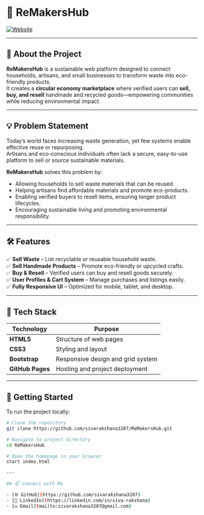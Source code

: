 # 🌱 ReMakersHub

[![Website](https://img.shields.io/badge/View-Live%20Demo-green)](https://sivarakshana3207.github.io/ReMakersHub/)

---

## 🎯 About the Project

**ReMakersHub** is a sustainable web platform designed to connect households, artisans, and small businesses to transform waste into eco-friendly products.  
It creates a **circular economy marketplace** where verified users can **sell, buy, and resell** handmade and recycled goods—empowering communities while reducing environmental impact.

---

## 💡 Problem Statement

Today’s world faces increasing waste generation, yet few systems enable effective reuse or repurposing.  
Artisans and eco-conscious individuals often lack a secure, easy-to-use platform to sell or source sustainable materials.

**ReMakersHub** solves this problem by:
- Allowing households to sell waste materials that can be reused.
- Helping artisans find affordable materials and promote eco-products.
- Enabling verified buyers to resell items, ensuring longer product lifecycles.
- Encouraging sustainable living and promoting environmental responsibility.

---

## 🛠️ Features

✅ **Sell Waste** – List recyclable or reusable household waste.  
✅ **Sell Handmade Products** – Promote eco-friendly or upcycled crafts.  
✅ **Buy & Resell** – Verified users can buy and resell goods securely.  
✅ **User Profiles & Cart System** – Manage purchases and listings easily.  
✅ **Fully Responsive UI** – Optimized for mobile, tablet, and desktop.  

---

## 🧩 Tech Stack

| Technology | Purpose |
|-------------|----------|
| **HTML5** | Structure of web pages |
| **CSS3** | Styling and layout |
| **Bootstrap** | Responsive design and grid system |
| **GitHub Pages** | Hosting and project deployment |

---

## 🚀 Getting Started

To run the project locally:

```bash
# Clone the repository
git clone https://github.com/sivarakshana3207/ReMakersHub.git

# Navigate to project directory
cd ReMakersHub

# Open the homepage in your browser
start index.html

---

## 📫 Connect with Me

- [🌐 GitHub](https://github.com/sivarakshana3207)
- [💼 LinkedIn](https://linkedin.com/in/siva-rakshana)
- [✉️ Email](mailto:sivarakshana3207@gmail.com)

